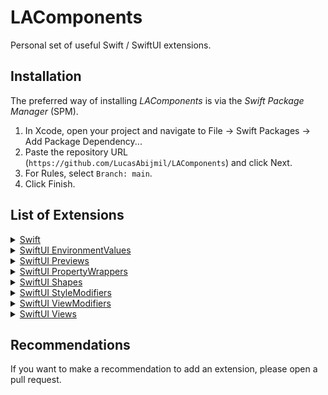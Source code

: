 # LAComponents

Personal set of useful Swift / SwiftUI extensions.


## Installation 

The preferred way of installing *LAComponents* is via the *Swift Package Manager* (SPM).

1. In Xcode, open your project and navigate to File → Swift Packages → Add Package Dependency...
2. Paste the repository URL (`https://github.com/LucasAbijmil/LAComponents`) and click Next.
3. For Rules, select `Branch: main`.
4. Click Finish.


## List of Extensions

<details>
	<summary><a href="https://github.com/LucasAbijmil/LAComponents/tree/main/Sources/LAComponents/Swift">Swift</a></summary>
	<ul>
		<li>
			<details>
				<summary><code><a href="https://github.com/LucasAbijmil/LAComponents/blob/main/Sources/LAComponents/Swift/Swift%20Types/Array.swift">Array</a></code></summary>
				<ul>
					<li><code>prepend(_ element: Element)</code> : Insert an Element at the beginning of the given Array.</li>
					<li><code>removeDuplicate() -> [Element]</code> : Delete all duplicate elements in a given Array.</li>
					<li><code>removeAll(_ element: Element) -> [Element]</code> : Delete all occurrences of an Element in a given Array.</li>
					<li><code>removeAll(_ elements: [Element]) -> [Element]</code> : Delete all occurrences of the Elements in the Array passed as parameters.</li>
				</ul>
			</details>
		</li>
		<li>
			<details>
				<summary><code><a href="https://github.com/LucasAbijmil/LAComponents/blob/main/Sources/LAComponents/Swift/Swift%20Types/Bundle.swift">Bundle</a></code></summary>
				<ul>
					<li><code>releaseVersion</code> : Return the current release version.</li>
					<li><code>buildVersion</code> : Return the current build version.</li>
				</ul>
			</details>
		</li>
		<li>
			<details>
				<summary><code><a href="https://github.com/LucasAbijmil/LAComponents/blob/main/Sources/LAComponents/Swift/Swift%20Types/Collection.swift">Collection</a></code></summary>
				<ul>
					<li><code>subscript(safe index: Index) -> Element?</code> : Custom subscript to avoid a crash when you try to access an index that is not necessarily contained in a Collection.</li>
				</ul>
			</details>
		</li>
		<li>
			<details>
				<summary><code><a href="https://github.com/LucasAbijmil/LAComponents/blob/main/Sources/LAComponents/Swift/Swift%20Types/Date.swift">Date</a></code></summary>
				<ul>
					<li><code>string(format: String) -> String</code> : Convert a Date to a String in the format you provide.</li>
				</ul>
			</details>
		</li>
		<li>
			<details>
				<summary><code><a href="https://github.com/LucasAbijmil/LAComponents/blob/main/Sources/LAComponents/Swift/Swift%20Types/Double.swift">Double</a></code></summary>
				<ul>
					<li><code>castInt</code> : Cast a Double as an Int.</li>
					<li><code>castRoundedInt</code> : Cast a Double rounded as an Int.</li>
					<li><code>castFloat</code> : Cast a Double as a Float.</li>
					<li><code>castCGFloat</code> : Cast a Double as a CGFloat.</li>
				</ul>
			</details>
		</li>
		<li>
			<details>
				<summary><code><a href="https://github.com/LucasAbijmil/LAComponents/blob/main/Sources/LAComponents/Swift/Swift%20Types/Int.swift">Int</a></code></summary>
				<ul>
					<li><code>castDouble</code> : Cast an Int as a Double.</li>
					<li><code>castFloat</code> : Cast an Int as a Float.</li>
					<li><code>castCGFloat</code> : Cast an Int as a CGFloat.</li>
				</ul>
			</details>
		</li>
		<li>
			<details>
				<summary><code><a href="https://github.com/LucasAbijmil/LAComponents/tree/main/Sources/LAComponents/Swift/Swift%20Types/Optionals">Optionals</a></code></summary>
				<ul>
					<li>
						<details>
							<summary><code><a href="https://github.com/LucasAbijmil/LAComponents/blob/main/Sources/LAComponents/Swift/Swift%20Types/Optionals/OptionalString.swift">Optional String</a></code></summary>
							<ul>
								<li><code>orEmpty</code> : A computed property, that returns the optional String unwrap or an empty one if the value is nil.</li>
							</ul>
						</details>
					</li>
				</ul>
			</details>
		</li>
		<li>
			<details>
				<summary><code><a href="https://github.com/LucasAbijmil/LAComponents/tree/main/Sources/LAComponents/Swift/Swift%20Types/Strings">String</a></code></summary>
				<ul>
					<li>
						<details>
							<summary><code><a href="https://github.com/LucasAbijmil/LAComponents/blob/main/Sources/LAComponents/Swift/Swift%20Types/Strings/String.swift">String</a></code></summary>
							<ul>
								<li><code>empty</code> : An empty String.</li>
								<li><code>trimmed</code> : A computed property that returns a new String that removes spaces and new lines at both ends of the String.</li>
								<li><code>firstLetterCapitalized</code> : A computed property that returns the String with the first letter capitalized.</li>
								<li><code>date(format: String) -> Date?</code> : Convert a String to a Date? in the format you provide.</li>
								<li><code>capitalizingFirstLetter() -> String</code> : Transforms the first letter of the String into a capitalized letter.</li>
							</ul>
						</details>
					</li>
					<li>
						<details>
							<summary><code><a href="https://github.com/LucasAbijmil/LAComponents/blob/main/Sources/LAComponents/Swift/Swift%20Types/Strings/StringInterpolation.swift">String Interpolation</a></code></summary>
							<ul>
								<li><code>appendInterpolation(localized key: String, _ args: CVarArg...)</code> : A custom String Interpolation which allows to use a localized string with parameters more easily.</li>
							</ul>
						</details>
					</li>
				</ul>
			</details>
		</li>
		<li>
			<details>
				<summary><code><a href="https://github.com/LucasAbijmil/LAComponents/tree/main/Sources/LAComponents/Swift/Swift%20Functions">Functions</a></code></summary>
				<ul>
					<li><code><a href="https://github.com/LucasAbijmil/LAComponents/blob/main/Sources/LAComponents/Swift/Swift%20Functions/Log.swift">log()</a></code> :  A custom log function that prints the message, file, function and the line calling this function.</li>
				</ul>
			</details>
		</li>
	</ul>
</details>

<details>
	<summary><a href="https://github.com/LucasAbijmil/LAComponents/tree/main/Sources/LAComponents/SwiftUI%20EnvironmentValues">SwiftUI EnvironmentValues</a></summary>
	<ul>
		<li><code><a href="https://github.com/LucasAbijmil/LAComponents/blob/main/Sources/LAComponents/SwiftUI%20EnvironmentValues/CurrentDevice.swift">CurrentDevice</a></code> : An EnvironmentValue that returns the current iOS device.</li>
		<li><code><a href="https://github.com/LucasAbijmil/LAComponents/blob/main/Sources/LAComponents/SwiftUI%20EnvironmentValues/HapticFeedback.swift">HapticFeedback</a></code> : An EnvironmentValue that creates and triggers an haptic feedback.</li>
	</ul>
</details>

<details>
	<summary><a href="https://github.com/LucasAbijmil/LAComponents/tree/main/Sources/LAComponents/SwiftUI%20Previews">SwiftUI Previews</a></summary>
	<ul>
		<li>
			<details>
				<summary><a href="https://github.com/LucasAbijmil/LAComponents/tree/main/Sources/LAComponents/SwiftUI%20Previews/Components">Components</a></summary>
				<ul>
					<li><code><a href="https://github.com/LucasAbijmil/LAComponents/blob/main/Sources/LAComponents/SwiftUI%20Previews/Components/ComponentWithColorSchemes.swift">previewComponentWithColorSchemes()</a></code> : A method that allows you to preview a component with each case of ColorScheme.</li>
					<li><code><a href="https://github.com/LucasAbijmil/LAComponents/blob/main/Sources/LAComponents/SwiftUI%20Previews/Components/ComponentWithDynamicTypes.swift">previewComponentWithDynamicTypes(colorScheme: ColorScheme)</a></code> : A method that allows you to preview a component with each case of ContentSizeCategory.</li>
				</ul>
			</details>
		</li>
		<li>
			<details>
				<summary><a href="https://github.com/LucasAbijmil/LAComponents/tree/main/Sources/LAComponents/SwiftUI%20Previews/Content">Content</a></summary>
				<ul>
					<li><code><a href="https://github.com/LucasAbijmil/LAComponents/blob/main/Sources/LAComponents/SwiftUI%20Previews/Content/ContentWithColorSchemes.swift">previewWithColorSchemes()</a></code> : A method that allows you to preview a content with each case of ColorScheme.</li>
					<li><code><a href="https://github.com/LucasAbijmil/LAComponents/blob/main/Sources/LAComponents/SwiftUI%20Previews/Content/ContentWithDynamicTypes.swift">previewWithDynamicTypes(colorScheme: ColorScheme)</a></code> : A method that allows you to preview a content with each case of ContentSizeCategory.</li>
				</ul>
			</details>
		</li>
		<li>
			<details>
				<summary><a href="https://github.com/LucasAbijmil/LAComponents/tree/main/Sources/LAComponents/SwiftUI%20Previews/Devices">Devices</a></summary>
				<ul>
					<li><code><a href="https://github.com/LucasAbijmil/LAComponents/blob/main/Sources/LAComponents/SwiftUI%20Previews/Devices/DevicesPreview.swift">previewDevices(_ devices: [Device])</a></code> : A method that allows you to preview a content on multiple Device at the same time.</li>
				</ul>
			</details>
		</li>
		<li><code><a href="https://github.com/LucasAbijmil/LAComponents/blob/main/Sources/LAComponents/SwiftUI%20Previews/BindingMock.swift">mock(_ value: Value) -> Self</a></code> : A convenient Binding for creating fully dynamic mocks.</li>
	</ul>
</details>

<details>
	<summary><a href="https://github.com/LucasAbijmil/LAComponents/tree/main/Sources/LAComponents/SwiftUI%20PropertyWrappers">SwiftUI PropertyWrappers</a></summary>
	<ul>
		<li>
			<details>
				<summary><code><a href="https://github.com/LucasAbijmil/LAComponents/blob/main/Sources/LAComponents/SwiftUI%20PropertyWrappers/AppStorage.swift">@AppStorage</a></code></summary>
				<ul>
					<li><code>init(defaultValue: Bool, key: String, store: UserDefaults? = nil)</code> : Creates a property that can read and write to a boolean user default.</li>
					<li><code>init(defaultValue: Int, key: String, store: UserDefaults? = nil)</code> : Creates a property that can read and write to an integer user default.</li>
					<li><code>init(defaultValue: Double, key: String, store: UserDefaults? = nil)</code> : Creates a property that can read and write to a double user default.</li>
					<li><code>init(defaultValue: String, key: String, store: UserDefaults? = nil)</code> : Creates a property that can read and write to a string user default.</li>
					<li><code>init(defaultValue: URL, key: String, store: UserDefaults? = nil)</code> : Creates a property that can read and write to a url user default.</li>
					<li><code>init(defaultValue: Data, key: String, store: UserDefaults? = nil)</code> : Creates a property that can read and write to a user default as data.</li>
					<li><code>init(defaultValue: Value, key: String, store: UserDefaults? = nil)</code> : Creates a property that can read and write to an integer user default, transforming that to RawRepresentable data type.</li>
					<li><code>init(defaultValue: Value, key: String, store: UserDefaults? = nil)</code> : Creates a property that can read and write to a string user default, transforming that to RawRepresentable data type.</li>
				</ul>
			</details>
		</li>
		<li>
			<details>
				<summary><code><a href="https://github.com/LucasAbijmil/LAComponents/blob/main/Sources/LAComponents/SwiftUI%20PropertyWrappers/Binding.swift">@Binding</a></code></summary>
				<ul>
					<li><code>onChange(_ completion: @escaping (Value) -> Void) -> Binding&lt;Value&gt;</code> : A method equivalent to onChange(of: perform:) but which can be attached to the Binding itself.</li>
				</ul>
			</details>
		</li>
	</ul>
</details>

<details>
	<summary><a href="https://github.com/LucasAbijmil/LAComponents/tree/main/Sources/LAComponents/SwiftUI%20Shapes">SwiftUI Shapes</a></summary>
	<ul>
		<li>
			<summary><code><a href="https://github.com/LucasAbijmil/LAComponents/blob/main/Sources/LAComponents/SwiftUI%20Shapes/Arc.swift">Arc</a></code> : An arc centered on the frame of the view containing it.</summary>
		</li>
		<li>
			<summary><code><a href="https://github.com/LucasAbijmil/LAComponents/blob/main/Sources/LAComponents/SwiftUI%20Shapes/Polygon.swift">Polygon</a></code> : A polygonal shape aligned inside the frame of the view containing it.</summary>
		</li>
		<li>
			<details>
				<summary><a href="https://github.com/LucasAbijmil/LAComponents/blob/main/Sources/LAComponents/SwiftUI%20Shapes/InsettableShape.swift"><code>Shape</code> conforms to <code>InsettableShape</code></a></summary>
				<ul>
					<li><code>fillInnerOutterStroke(color: Color, strokeColor: Color, lineWidth: CGFloat) -> some View</code> : Fills the background of the Shape and strokes it halfway from the inside and outside.</li>
					<li><code>fillInnerStroke(color: Color, strokeColor: Color, lineWidth: CGFloat) -> some View</code> : Fills the background of the Shape and strokes it from the inside.</li>
				</ul>
			</details>
		</li>
	</ul>
</details>

<details>
	<summary><a href="https://github.com/LucasAbijmil/LAComponents/tree/main/Sources/LAComponents/SwiftUI%20StyleModifiers">SwiftUI StyleModifiers</a></summary>
	<ul>
		<li><code><a href="https://github.com/LucasAbijmil/LAComponents/blob/main/Sources/LAComponents/SwiftUI%20StyleModifiers/CheckBoxToggleStyle.swift">CheckBoxToggleStyle</a></code> : A ToggleStyle that displays a checkbox.</li>
		<li><code><a href="https://github.com/LucasAbijmil/LAComponents/blob/main/Sources/LAComponents/SwiftUI%20StyleModifiers/RadioToggleStyle.swift">RadioToggleStyle</a></code> : A ToggleStyle that displays a radio button.</li>
	</ul>
</details>

<details>
	<summary><a href="https://github.com/LucasAbijmil/LAComponents/tree/main/Sources/LAComponents/SwiftUI%20ViewModifiers">SwiftUI ViewModifiers</a></summary>
	<ul>
		<details>
			<summary><a href="https://github.com/LucasAbijmil/LAComponents/tree/main/Sources/LAComponents/SwiftUI%20ViewModifiers/OS%20Modifiers">OS Modifiers</a></summary>
			<ul>
				<li><code><a href="https://github.com/LucasAbijmil/LAComponents/blob/main/Sources/LAComponents/SwiftUI%20ViewModifiers/OS%20Modifiers/iOS.swift">iOS&lt;Content: View&gt;(_ modifier: (Self) -> Content) -> some View</a></code> : A method that allows to apply modifiers only for iOS.</li>
				<li><code><a href="https://github.com/LucasAbijmil/LAComponents/blob/main/Sources/LAComponents/SwiftUI%20ViewModifiers/OS%20Modifiers/macOS.swift">macOS&lt;Content: View&gt;(_ modifier: (Self) -> Content) -> some View</a></code> : A method that allows to apply modifiers only for macOS.</li>
				<li><code><a href="https://github.com/LucasAbijmil/LAComponents/blob/main/Sources/LAComponents/SwiftUI%20ViewModifiers/OS%20Modifiers/tvOS.swift">tvOS&lt;Content: View&gt;(_ modifier: (Self) -> Content) -> some View</a></code> : A method that allows to apply modifiers only for tvOS.</li>
				<li><code><a href="https://github.com/LucasAbijmil/LAComponents/blob/main/Sources/LAComponents/SwiftUI%20ViewModifiers/OS%20Modifiers/watchOS.swift">watchOS&lt;Content: View&gt;(_ modifier: (Self) -> Content) -> some View</a></code> : A method that allows to apply modifiers only for watchOS.</li>
			</ul>
		</details>
		<li><code><a href="https://github.com/LucasAbijmil/LAComponents/blob/main/Sources/LAComponents/SwiftUI%20ViewModifiers/BackgroundColor.swift">backgroundColor(_ color: Color) -> some View</a></code> : A color considered as a View to use it as a background.</li>
		<li><code><a href="https://github.com/LucasAbijmil/LAComponents/blob/main/Sources/LAComponents/SwiftUI%20ViewModifiers/BackgroundColor.swift"> backgroundColor(_ color: Color, at opacity: Double) -> some View</a></code> : A color with an opacity considered as a View to use it as a background.</li>
		<br>
		<li><code><a href="https://github.com/LucasAbijmil/LAComponents/blob/main/Sources/LAComponents/SwiftUI%20ViewModifiers/CornerRadius.swift">cornerRadius(_ radius: CGFloat, corners: UIRectCorner) -> some View</a></code> : Apply a radius to the corners specified.</li>
		<br>
		<li><code><a href="https://github.com/LucasAbijmil/LAComponents/blob/main/Sources/LAComponents/SwiftUI%20ViewModifiers/Dialog.swift">dialog&lt;Content: View&gt;(isPresented: Binding&lt;Bool&gt;, backgroundColor: Color, onDismiss: (() -> Void)? = nil, @ViewBuilder content: () -> Content) -> some View</a></code> : Presents a custom dialog when a given condition is true.</li>
		<li><code><a href="https://github.com/LucasAbijmil/LAComponents/blob/main/Sources/LAComponents/SwiftUI%20ViewModifiers/Dialog.swift">dialog&lt;Item: Identifiable, Content: View&gt;(item: Binding&lt;Item?&gt;, backgroundColor: Color, onDismiss: (() -> Void)? = nil, @ViewBuilder content: (Item) -> Content) -> some View</a></code> : Presents a custom dialog using the given item as a data source for the dialog's content.</li>
		<br>
		<li><code><a href= "https://github.com/LucasAbijmil/LAComponents/blob/main/Sources/LAComponents/SwiftUI%20ViewModifiers/Hud.swift">hud&lt;Content: View&gt;(isPresented: Binding&lt;Bool&gt;, timer: Double, onDismiss: (() -> Void)? = nil, @ViewBuilder content: () -> Content) -> some View</a></code> : Presents a heads-up display (HUD) when a given condition is true.</li>
		<li><code><a href= "https://github.com/LucasAbijmil/LAComponents/blob/main/Sources/LAComponents/SwiftUI%20ViewModifiers/Hud.swift">hud&lt;Item: Identifiable, Content: View&gt;(item: Binding&lt;Item?&gt;, timer: Double, onDismiss: (() -> Void)? = nil, @ViewBuilder content: (Item) -> Content) -> some View</a></code> : Presents a heads-up display (HUD) using the given item as a data source for the heads-up display's content.</li>
		<br>
		<li><code><a href="https://github.com/LucasAbijmil/LAComponents/blob/main/Sources/LAComponents/SwiftUI%20ViewModifiers/If.swift">if&lt;Content: View&gt;(_ condition: Binding&lt;Bool&gt;, _ transform: (Self) -> Content) -> some View</a></code> : Executes a closure depending on a Binding&lt;Bool&gt; to apply a ViewModifier on a View.</li>
		<li><code><a href="https://github.com/LucasAbijmil/LAComponents/blob/main/Sources/LAComponents/SwiftUI%20ViewModifiers/If.swift">if&lt;Content: View&gt;(_ condition: Bool, _ transform: (Self) -> Content) -> some View</a></code> : Executes a closure depending on a Bool to apply a ViewModifier on a View.</li>
		<br>
		<li><code><a href="https://github.com/LucasAbijmil/LAComponents/blob/main/Sources/LAComponents/SwiftUI%20ViewModifiers/If.swift">if&lt;IfContent: View, ElseContent: View&gt;(_ condition: Binding&lt;Bool&gt;, _ ifTransform: (Self) -> IfContent, else elseTransform: (Self) -> ElseContent) -> some View</a></code> : Executes one closure or another depending on a Binding&lt;Bool&gt; to apply a ViewModifier on a View.</li>
		<li><code><a href="https://github.com/LucasAbijmil/LAComponents/blob/main/Sources/LAComponents/SwiftUI%20ViewModifiers/If.swift">if&lt;IfContent: View, ElseContent: View&gt;(_ condition: Bool, _ ifTransform: (Self) -> IfContent, else elseTransform: (Self) -> ElseContent) -> some View</a></code> : Executes one closure or another depending on a Bool to apply a ViewModifier on a View.</li>
		<br>
		<li><code><a href="https://github.com/LucasAbijmil/LAComponents/blob/main/Sources/LAComponents/SwiftUI%20ViewModifiers/IfElseModifier.swift">ifElseModifier&lt;T: ViewModifier, U: ViewModifier&gt;(_ condition: Binding&lt;Bool&gt;, if trueModifier: T, else falseModifier: U) -> some View</a></code> : Apply a struct modifier to the if case or to the else case depending on a Binding&lt;Bool&gt;.</li>
		<li><code><a href="https://github.com/LucasAbijmil/LAComponents/blob/main/Sources/LAComponents/SwiftUI%20ViewModifiers/IfElseModifier.swift">ifElseModifier&lt;T: ViewModifier, U: ViewModifier&gt;(_ condition: Bool, if trueModifier: T, else falseModifier: U) -> some View</a></code> : Apply a struct modifier to the if case or to the else case depending on a Bool.</li>
		<br>
		<li><code><a href="https://github.com/LucasAbijmil/LAComponents/blob/main/Sources/LAComponents/SwiftUI%20ViewModifiers/IfLet.swift">ifLet&lt;T, Content: View&gt;(_ value: Binding&lt;T?&gt;, _ transform: (Self, T) -> Content) -> some View</a></code> : Executes a closure depending on a Binding&lt;T?&gt; to apply a ViewModifier on a View.</li>
		<li><code><a href="https://github.com/LucasAbijmil/LAComponents/blob/main/Sources/LAComponents/SwiftUI%20ViewModifiers/IfLet.swift">ifLet&lt;T, Content: View&gt;(_ value: T?, _ transform: (Self, T) -> Content) -> some View</a></code> : Executes a closure depending on a T? to apply a ViewModifier on a View.</li>
		<br>
		<li><code><a href="https://github.com/LucasAbijmil/LAComponents/blob/main/Sources/LAComponents/SwiftUI%20ViewModifiers/IfLet.swift">ifLet&lt;T, IfLetContent: View, ElseContent: View&gt;(_ value: Binding&lt;T?&gt;, _ ifLetTransform: (Self, T) -> IfLetContent, else elseTransform: (Self) -> ElseContent) -> some View</a></code> : Executes one closure or another depending on a Binding&lt;T?&gt; to apply a ViewModifier on a View.</li>
		<li><code><a href="https://github.com/LucasAbijmil/LAComponents/blob/main/Sources/LAComponents/SwiftUI%20ViewModifiers/IfLet.swift">ifLet&lt;T, IfLetContent: View, ElseContent: View&gt;(_ value: T?, _ ifLetTransform: (Self, T) -> IfLetContent, else elseTransform: (Self) -> ElseContent) -> some View</a></code> : Executes one closure or another depending on a T? to apply a ViewModifier on a View.</li>
		<br>
		<li><code><a href="https://github.com/LucasAbijmil/LAComponents/blob/main/Sources/LAComponents/SwiftUI%20ViewModifiers/IfModifier.swift">ifModifier&lt;T: ViewModifier&gt;(_ condition: Binding&lt;Bool&gt;, with modifier: T) -> some View</a></code> : Apply a struct modifier to a if case depending on a Binding&lt;Bool&gt;.</li>
		<li><code><a href="https://github.com/LucasAbijmil/LAComponents/blob/main/Sources/LAComponents/SwiftUI%20ViewModifiers/IfModifier.swift">ifModifier&lt;T: ViewModifier&gt;(_ condition: Bool, with modifier: T) -> some View</a></code> : Apply a struct modifier to a if case depending on a Bool.</li>
		<br>
		<li><code><a href="https://github.com/LucasAbijmil/LAComponents/blob/main/Sources/LAComponents/SwiftUI%20ViewModifiers/Redacted.swift">redacted(_ reason: RedactionReasons) -> some View</a></code> : Adds a custom reason to apply a redaction to this view hierarchy.</li>
	</ul>
</details>

<details>
	<summary><a href="https://github.com/LucasAbijmil/LAComponents/tree/main/Sources/LAComponents/SwiftUI%20Views">SwiftUI Views</a></summary>
	<ul>
		<li><code><a href="https://github.com/LucasAbijmil/LAComponents/blob/main/Sources/LAComponents/SwiftUI%20Views/BlurView.swift">BlurView</a></code> : A view that displays a blurred effect.</li>
		<li><code><a href="https://github.com/LucasAbijmil/LAComponents/blob/main/Sources/LAComponents/SwiftUI%20Views/DismissKeyboard.swift">dismissKeyboard()</a></code> : Forces the first responder to hide the keyboard by sending the action to the shared application.</li>
		<li>
			<details>
				<summary><code><a href="https://github.com/LucasAbijmil/LAComponents/blob/main/Sources/LAComponents/SwiftUI%20Views/GeometryProxy.swift">GeometryProxy</a></code></summary>
				<ul>
					<li><code>width</code> : A contraction of <code>size.width</code>.</li>
					<li><code>height</code> : A contraction of <code>size.height</code>.</li>
					<li><code>safeTop</code> : A contraction of <code>safeAreaInsets.top</code>.</li>
					<li><code>safeBottom</code> : A contraction of <code>safeAreaInsets.bottom</code>.</li>
				</ul>
			</details>
		</li>
		<li>
			<details>
				<summary><code><a href="https://github.com/LucasAbijmil/LAComponents/blob/main/Sources/LAComponents/SwiftUI%20Views/Image.swift">Image</a></code></summary>
				<ul>
					<li><code>init(SFSymbol: SFSymbol)</code> : A delegating initializer for instantiate a SFSymbol more easily.</li>
				</ul>
			</details>
		</li>
		<li>
			<details>
				<summary><code><a href="https://github.com/LucasAbijmil/LAComponents/blob/main/Sources/LAComponents/SwiftUI%20Views/Label.swift">Label</a></code></summary>
				<ul>
					<li><code>init(_ title: String, SFSymbol: SFSymbol)</code> : A delegating initializer for instantiate a Label with a title generated from a String and a SFSymbol.</li>
				</ul>
			</details>
		</li>
	</ul>
</details>


## Recommendations

If you want to make a recommendation to add an extension, please open a pull request.